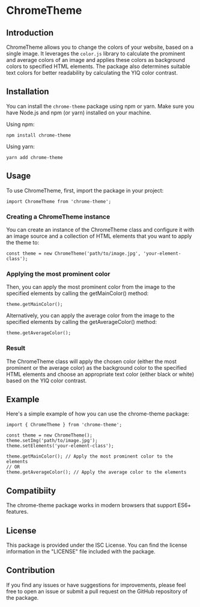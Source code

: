# ChromeTheme

## Introduction

ChromeTheme allows you to change the colors of your website, based on a single image. It leverages the `color.js` library to calculate the prominent and average colors of an image and applies these colors as background colors to specified HTML elements. The package also determines suitable text colors for better readability by calculating the YIQ color contrast.

## Installation

You can install the `chrome-theme` package using npm or yarn. Make sure you have Node.js and npm (or yarn) installed on your machine.

Using npm:

```
npm install chrome-theme
```

Using yarn:

```
yarn add chrome-theme
```

## Usage

To use ChromeTheme, first, import the package in your project:

```
import ChromeTheme from 'chrome-theme';
```

### Creating a ChromeTheme instance

You can create an instance of the ChromeTheme class and configure it with an image source and a collection of HTML elements that you want to apply the theme to:

```
const theme = new ChromeTheme('path/to/image.jpg', 'your-element-class');
```

### Applying the most prominent color

Then, you can apply the most prominent color from the image to the specified elements by calling the getMainColor() method:

```
theme.getMainColor();
```

Alternatively, you can apply the average color from the image to the specified elements by calling the getAverageColor() method:

```
theme.getAverageColor();
```

### Result

The ChromeTheme class will apply the chosen color (either the most prominent or the average color) as the background color to the specified HTML elements and choose an appropriate text color (either black or white) based on the YIQ color contrast.

## Example

Here's a simple example of how you can use the chrome-theme package:

```
import { ChromeTheme } from 'chrome-theme';

const theme = new ChromeTheme();
theme.setImg('path/to/image.jpg');
theme.setElements('your-element-class');

theme.getMainColor(); // Apply the most prominent color to the elements
// OR
theme.getAverageColor(); // Apply the average color to the elements

```

## Compatibiity

The chrome-theme package works in modern browsers that support ES6+ features.

## License

This package is provided under the ISC License. You can find the license information in the "LICENSE" file included with the package.

## Contribution

If you find any issues or have suggestions for improvements, please feel free to open an issue or submit a pull request on the GitHub repository of the package.

